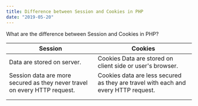 ```yaml
---
title: Difference between Session and Cookies in PHP
date: "2019-05-20"
---
```


What are the difference between Session and Cookies in PHP?

<!-- end -->

| Session                                                                   	| Cookies                                                                            	|
|---------------------------------------------------------------------------	|------------------------------------------------------------------------------------	|
| Data are stored on server.                                                	| Cookies Data are stored on client side or user's browser.                          	|
| Session data are more secured as they never travel on every HTTP request. 	| Cookies data are less secured as they are travel with each and every HTTP request. 	|
|                                                                           	|                                                                                    	|
|                                                                           	|                                                                                    	|
